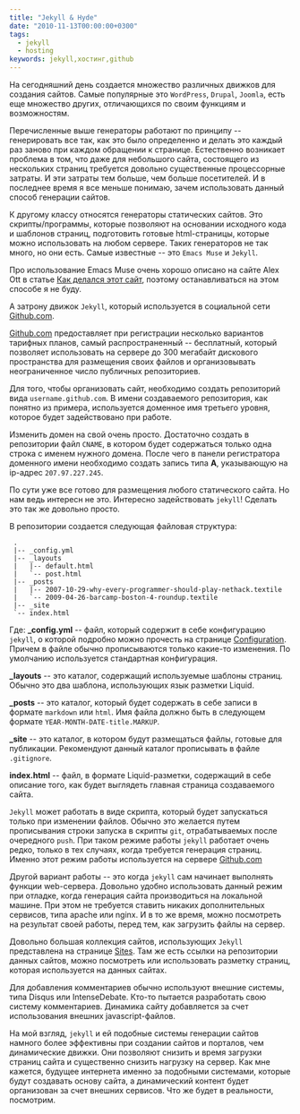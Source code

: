 ```yaml
---
title: "Jekyll & Hyde"
date: "2010-11-13T00:00:00+0300"
tags:
  - jekyll
  - hosting
keywords: jekyll,хостинг,github
---
```

На сегодняшний день создается множество различных движков для создания сайтов. Самые популярные это <code>WordPress</code>, <code>Drupal</code>, <code>Joomla</code>, есть еще множество других, отличающихся по своим функциям и возможностям.

Перечисленные выше генераторы работают по принципу -- генерировать все так, как это было определенно и делать это каждый раз заново при каждом обращении к странице. Естественно возникает проблема в том, что даже для небольшого сайта, состоящего из нескольких страниц требуется довольно существенные процессорные затраты. И эти затраты тем больше, чем больше посетителей. И в последнее время я все меньше понимаю, зачем использовать данный способ генерации сайтов.

К другому классу относятся генераторы статических сайтов. Это скрипты/программы, которые позволяют на основании исходного кода и шаблонов страниц, подготовить готовые html-страницы, которые можно использовать на любом сервере. Таких генераторов не так много, но они есть. Самые известные -- это <code>Emacs Muse</code> и <code>Jekyll</code>.

Про использование Emacs Muse очень хорошо описано на сайте Alex Ott в статье <a href="http://alexott.net/ru/writings/EmacsMuseMyPage.html" rel="nofollow">Как делался этот сайт</a>, поэтому останавливаться на этом способе я не буду.

А затрону движок <code>Jekyll</code>, который используется в социальной сети <a href="http://pages.github.com">Github.com</a>.

<a href="http://pages.github.com" rel="nofollow">Github.com</a> предоставляет при регистрации несколько вариантов тарифных планов, самый распространенный -- бесплатный, который позволяет использовать на сервере до 300 мегабайт дискового пространства для размещения своих файлов и организовывать неограниченное число публичных репозиториев.

Для того, чтобы организовать сайт, необходимо создать репозиторий вида <code>username.github.com</code>. В имени создаваемого репозитория, как понятно из примера, используется доменное имя третьего уровня, которое будет задействовано при работе.

Изменить домен на свой очень просто. Достаточно создать в репозитории файл <code>CNAME</code>, в котором будет содержаться только одна строка с именем нужного домена. После чего в панели регистратора доменного имени необходимо создать запись типа <strong>A</strong>, указывающую на ip-адрес <code>207.97.227.245</code>.

По сути уже все готово для размещения любого статического сайта. Но нам ведь интересн не это. Интересно задействовать <code>jekyll</code>! Сделать это так же довольно просто.

В репозитории создается следующая файловая структура:

```text
 .
 |-- _config.yml
 |-- _layouts
 |   |-- default.html
 |   `-- post.html
 |-- _posts
 |   |-- 2007-10-29-why-every-programmer-should-play-nethack.textile
 |   `-- 2009-04-26-barcamp-boston-4-roundup.textile
 |-- _site
 `-- index.html
 ```

Где:
<strong>_config.yml</strong> -- файл, который содержит в себе конфигурацию <code>jekyll</code>, о которой подробно можно прочесть на странице <a href="https://github.com/mojombo/jekyll/wiki/configuration" rel="nofollow">Configuration</a>. Причем в файле обычно прописываются только какие-то изменения. По умолчанию используется стандартная конфигурация.

<strong>_layouts</strong> -- это каталог, содержащий используемые шаблоны страниц. Обычно это два шаблона, использующих язык разметки Liquid.

<strong>_posts</strong> -- это каталог, который будет содержать в себе записи в формате <code>markdown</code> или <code>html</code>. Имя файла должно быть в следующем формате <code>YEAR-MONTH-DATE-title.MARKUP</code>.

<strong>_site</strong> -- это каталог, в котором будут размещаться файлы, готовые для публикации. Рекомендуют данный каталог прописывать в файле <code>.gitignore</code>.

<strong>index.html</strong> -- файл, в формате Liquid-разметки, содержащий в себе описание того, как будет выглядеть главная страница создаваемого сайта.

<code>Jekyll</code> может работать в виде скрипта, который будет запускаться только при изменении файлов. Обычно это желается путем прописывания строки запуска в скрипты <code>git</code>, отрабатываемых после очередного <code>push</code>. При таком режиме работы <code>jekyll</code> работает очень редко, только в тех случаях, когда требуется генерация страниц. Именно этот режим работы используется на сервере <a href="https://github.com" rel="nofollow">Github.com</a>

Другой вариант работы -- это когда <code>jekyll</code> сам начинает выполнять функции web-сервера. Довольно удобно использовать данный режим при отладке, когда генерация сайта производиться на локальной машине. При этом не требуется ставить никаких дополнительных сервисов, типа apache или nginx. И в то же время, можно посмотреть на результат своей работы, перед тем, как загрузить файлы на сервер.

Довольно большая коллекция сайтов, использующих <code>Jekyll</code> представлена на странице <a href="https://github.com/mojombo/jekyll/wiki/sites" rel="nofollow">Sites</a>. Там же есть ссылки на репозитории данных сайтов, можно посмотреть или использовать разметку страниц, которая используется на данных сайтах.

Для добавления комментариев обычно используют внешние системы, типа Disqus или IntenseDebate. Кто-то пытается разработать свою систему комментариев. Динамика сайту добавляется за счет использования внешних javascript-файлов.

На мой взгляд, <code>jekyll</code> и ей подобные системы генерации сайтов намного более эффективны при создании сайтов и порталов, чем динамические движки. Они позволяют снизить и время загрузки страниц сайта и существенно снизить нагрузку на сервер. Как мне кажется, будущее интернета именно за подобными системами, которые будут создавать основу сайта, а динамический контент будет организован за счет внешних сервисов. Что же будет в реальности, посмотрим.
